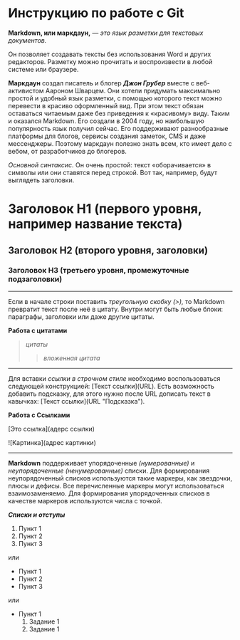  # Инструкцию по работе с Git

 **Markdown, или маркдаун,** — *это язык разметки для текстовых документов.* 
 
 Он позволяет создавать тексты без использования Word и других редакторов. Разметку можно прочитать и воспроизвести в любой системе или браузере.

**Маркдаун** создал писатель и блогер ***Джон Грубер*** вместе с веб-активистом Аароном Шварцем. Они хотели придумать максимально простой и удобный язык разметки, с помощью которого текст можно перевести в красиво оформленный вид. При этом текст обязан оставаться читаемым даже без приведения к «красивому» виду. Таким и оказался Markdown. Его создали в 2004 году, но наибольшую популярность язык получил сейчас. Его поддерживают разнообразные платформы для блогов, сервисы создания заметок, CMS и даже мессенджеры. Поэтому маркдаун полезно знать всем, кто имеет дело с вебом, от разработчиков до блогеров.


*Основной синтаксис.* Он очень простой: текст «оборачивается» в символы или они ставятся перед строкой. Вот так, например, будут выглядеть заголовки.

# Заголовок H1 (первого уровня, например название текста)
## Заголовок H2 (второго уровня, заголовки)
### Заголовок H3 (третьего уровня, промежуточные подзаголовки)


---
Если в начале строки поставить *треугольную скобку (>),* то Markdown превратит текст после неё в цитату. Внутри могут быть любые блоки: параграфы, заголовки или даже другие цитаты.

**Работа с цитатами**
>*цитаты*
>>_вложенная цитата_


---
Для вставки *ссылки в строчном стиле* необходимо воспользоваться следующей конструкцией: [Текст ссылки]​(URL). Есть возможность добавить подсказку, для этого нужно после URL дописать текст в кавычках: [Текст ссылки]​(URL "Подсказка").

**Работа с Ссылками**

[Это ссылка](адерс ссылки)

![Картинка](адрес картинки)


***
**Markdown** поддерживает упорядоченные *(нумерованные)* и *неупорядоченные (ненумерованные)* списки. Для формирования неупорядоченный списков используются такие маркеры, как звездочки, плюсы и дефисы. Все перечисленные маркеры могут использоваться взаимозаменяемо. Для формирования упорядоченных списков в качестве маркеров используются числа с точкой.

***Списки и отступы***
1. Пункт 1
2. Пункт 2
3. Пункт 3

или
+ Пункт 1
+ Пункт 2
+ Пункт 3

или
* Пункт 1
    1. Задание 1
    2. Задание 1

